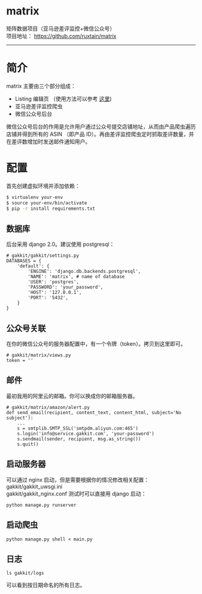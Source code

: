 matrix
===
矩阵数据项目（亚马逊差评监控\+微信公众号）<br/>
项目地址：
https://github.com/ruxtain/matrix

---

简介
===
matrix 主要由三个部分组成：
+ Listing 编辑页 （使用方法可以参考 [这里](https://www.douban.com/group/topic/108880198/))
+ 亚马逊差评监控爬虫
+ 微信公众号后台

微信公众号后台的作用是允许用户通过公众号提交店铺地址，从而由产品爬虫遍历店铺并得到所有的 ASIN （即产品 ID）。再由差评监控爬虫定时抓取差评数量，并在差评数增加时发送邮件通知用户。

配置
===
首先创建虚拟环境并添加依赖：
```bash
$ virtualenv your-env
$ source your-env/bin/activate
$ pip -r install requirements.txt
```
数据库
---
后台采用 django 2.0。建议使用 postgresql：
```
# gakkit/gakkit/settings.py
DATABASES = {
    'default': {
        'ENGINE': 'django.db.backends.postgresql',
        'NAME': 'matrix', # name of database
        'USER': 'postgres',
        'PASSWORD': 'your_password',
        'HOST': '127.0.0.1',
        'PORT': '5432',
    }
}
```
公众号关联
---
在你的微信公众号的服务器配置中，有一个令牌（token）。拷贝到这里即可。
```
# gakkit/matrix/views.py
token = ''
```
邮件
---
最初我用的阿里云的邮箱。你可以换成你的邮箱服务器。
```
# gakkit/matrix/amazon/alert.py
def send_email(recipient, content_text, content_html, subject='No subject'):
    ...
    s = smtplib.SMTP_SSL('smtpdm.aliyun.com:465')
    s.login('info@service.gakkit.com', 'your-password')
    s.sendmail(sender, recipient, msg.as_string())
    s.quit()
```

启动服务器
---
可以通过 nginx 启动，但是需要根据你的情况修改相关配置：
gakkit/gakkit_uwsgi.ini<br/>
gakkit/gakkit_nginx.conf
测试时可以直接用 django 启动：
```
python manage.py runserver
```
启动爬虫
---
```
python manage.py shell < main.py
```
日志
---
```
ls gakkit/logs
```
可以看到按日期命名的所有日志。


